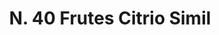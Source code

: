 ---
title: "N. 40 Frutes Citrio Simil"
permalink: "/edition/plant040/"
plant-name: "N. 40"
plant-number: "040"
plant-xml: "/assets/xml/plant040.xml"
plant-img1: "/assets/img/plant040_verso.jpg"
plant-img2: "/assets/img/plant040.jpg"
plant-title: "N. 40 Frutes Citrio Simil"
plant-wfo-link: ""
plant-kew-link: ""
plant-taxon-content: ""
layout: single-xml
---